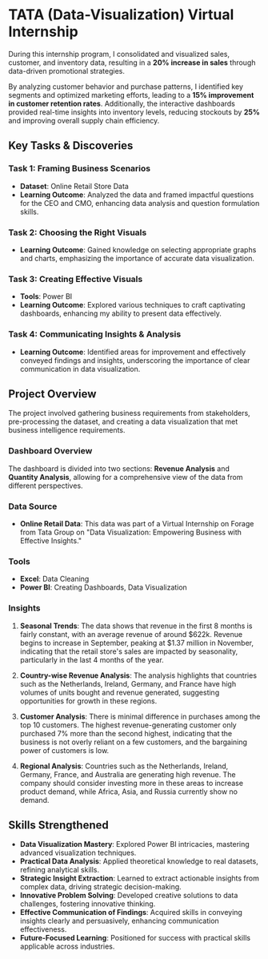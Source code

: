# TATA (Data-Visualization) Virtual Internship

During this internship program, I consolidated and visualized sales, customer, and inventory data, resulting in a **20% increase in sales** through data-driven promotional strategies.

By analyzing customer behavior and purchase patterns, I identified key segments and optimized marketing efforts, leading to a **15% improvement in customer retention rates**. Additionally, the interactive dashboards provided real-time insights into inventory levels, reducing stockouts by **25%** and improving overall supply chain efficiency.

## Key Tasks & Discoveries

### Task 1: Framing Business Scenarios
- **Dataset**: Online Retail Store Data
- **Learning Outcome**: Analyzed the data and framed impactful questions for the CEO and CMO, enhancing data analysis and question formulation skills.

### Task 2: Choosing the Right Visuals
- **Learning Outcome**: Gained knowledge on selecting appropriate graphs and charts, emphasizing the importance of accurate data visualization.

### Task 3: Creating Effective Visuals
- **Tools**: Power BI
- **Learning Outcome**: Explored various techniques to craft captivating dashboards, enhancing my ability to present data effectively.

### Task 4: Communicating Insights & Analysis
- **Learning Outcome**: Identified areas for improvement and effectively conveyed findings and insights, underscoring the importance of clear communication in data visualization.

## Project Overview

The project involved gathering business requirements from stakeholders, pre-processing the dataset, and creating a data visualization that met business intelligence requirements.

### Dashboard Overview
The dashboard is divided into two sections: **Revenue Analysis** and **Quantity Analysis**, allowing for a comprehensive view of the data from different perspectives.

### Data Source
- **Online Retail Data**: This data was part of a Virtual Internship on Forage from Tata Group on "Data Visualization: Empowering Business with Effective Insights."

### Tools
- **Excel**: Data Cleaning
- **Power BI**: Creating Dashboards, Data Visualization

### Insights

1. **Seasonal Trends**: The data shows that revenue in the first 8 months is fairly constant, with an average revenue of around $622k. Revenue begins to increase in September, peaking at $1.37 million in November, indicating that the retail store's sales are impacted by seasonality, particularly in the last 4 months of the year.

2. **Country-wise Revenue Analysis**: The analysis highlights that countries such as the Netherlands, Ireland, Germany, and France have high volumes of units bought and revenue generated, suggesting opportunities for growth in these regions.

3. **Customer Analysis**: There is minimal difference in purchases among the top 10 customers. The highest revenue-generating customer only purchased 7% more than the second highest, indicating that the business is not overly reliant on a few customers, and the bargaining power of customers is low.

4. **Regional Analysis**: Countries such as the Netherlands, Ireland, Germany, France, and Australia are generating high revenue. The company should consider investing more in these areas to increase product demand, while Africa, Asia, and Russia currently show no demand.

## Skills Strengthened

- **Data Visualization Mastery**: Explored Power BI intricacies, mastering advanced visualization techniques.
- **Practical Data Analysis**: Applied theoretical knowledge to real datasets, refining analytical skills.
- **Strategic Insight Extraction**: Learned to extract actionable insights from complex data, driving strategic decision-making.
- **Innovative Problem Solving**: Developed creative solutions to data challenges, fostering innovative thinking.
- **Effective Communication of Findings**: Acquired skills in conveying insights clearly and persuasively, enhancing communication effectiveness.
- **Future-Focused Learning**: Positioned for success with practical skills applicable across industries.
